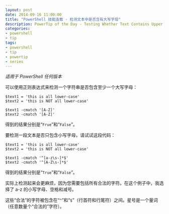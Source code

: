 ```yaml
---
layout: post
date: 2014-09-16 11:00:00
title: "PowerShell 技能连载 - 检测文本中是否含有大写字母"
description: PowerTip of the Day - Testing Whether Text Contains Upper Case
categories:
- powershell
- tip
tags:
- powershell
- tip
- powertip
- series
---
```

_适用于 PowerShell 任何版本_

可以使用正则表达式来检测一个字符串是否包含至少一个大写字母：

    $text1 = 'this is all lower-case'
    $text2 = 'this is NOT all lower-case'

    $text1 -cmatch '[A-Z]'
    $text2 -cmatch '[A-Z]'

得到的结果分别是“`Frue`”和“`False`”。

要检测一段文本是否只包含小写字母，请试试这段代码：

    $text1 = 'this is all lower-case'
    $text2 = 'this is NOT all lower-case'

    $text1 -cmatch '^[a-z\s-]*$'
    $text2 -cmatch '^[A-Z\s-]*$'

得到的结果分别是“`True`”和“`False`”。

实际上检测起来会更麻烦，因为您需要包括所有合法的字符。在这个例子中，我选择了 a-z 的小写字母、空格和减号。

这些“合法”的字符被包含在“`^`”和“`$`”（行首符和行尾符）之间。星号是一个量词（任意数量个“合法的”字符）。

<!--本文国际来源：[Testing Whether Text Contains Upper Case](http://community.idera.com/powershell/powertips/b/tips/posts/testing-whether-text-contains-upper-case)-->
